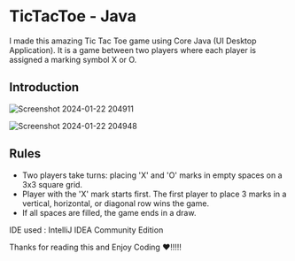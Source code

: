 

# TicTacToe - Java

I made this amazing Tic Tac Toe game using Core Java (UI Desktop Application). It is a game between two players where each player is assigned a marking symbol X or O.
## Introduction

![Screenshot 2024-01-22 204911](https://github.com/Pavan583/TicTacToe/assets/116935533/d5a776f5-f5d7-4349-b761-32501863ffdc)

![Screenshot 2024-01-22 204948](https://github.com/Pavan583/TicTacToe/assets/116935533/e8f515d3-67ce-4474-a1f3-b2f5bb00f1ee)





## Rules
* Two players take turns: placing 'X' and 'O' marks in empty spaces on a 3x3 square grid.
* Player with the 'X' mark starts first. The first player to place 3 marks in a vertical, horizontal, or diagonal row wins the game.
* If all spaces are filled, the game ends in a draw.

IDE used : IntelliJ IDEA Community Edition

Thanks for reading this and Enjoy Coding ♥!!!!!
